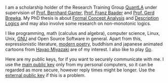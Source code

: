 I am a scholarship holder of the Research Training Group
[QuantLA](http://lat.inf.tu-dresden.de/quantla) under supervision of
[Prof. Bernhard Ganter](http://tu-dresden.de/Members/bernhard.ganter/),
[Prof. Franz Baader](http://lat.inf.tu-dresden.de/~baader/index-en.html) and
[Prof. Gerd Brewka](http://www.informatik.uni-leipzig.de/~brewka/).  My PhD thesis is
about [Formal Concept Analysis](/math/fca/) and [Description Logics](http://dl.kr.org) and
may also involve some research on non-monotonic logics.

I like programming, math (calculus and algebra), computer science, Linux, Unix,
[GNU](http://www.gnu.org) and Open Source Software in general.  Apart from this, expressionistic
literature, [modern poetry](/poems/), buddhism and japanese animated cartoons from
[Hayao Miyazaki](http://en.wikipedia.org/wiki/Hayao_Miyazaki) are of my interest.  I also like to
play [Go](http://sensei.xmp.net).
  
Here are my public keys, for if you want to securely communicate with me.  I use the
[main public key](/pub/public.key) only from my personal computers, so it can be regarded as more
secure, however reply times might be longer.  Use the [external public key](/pub/extern-public.key)
if this is a problem.
